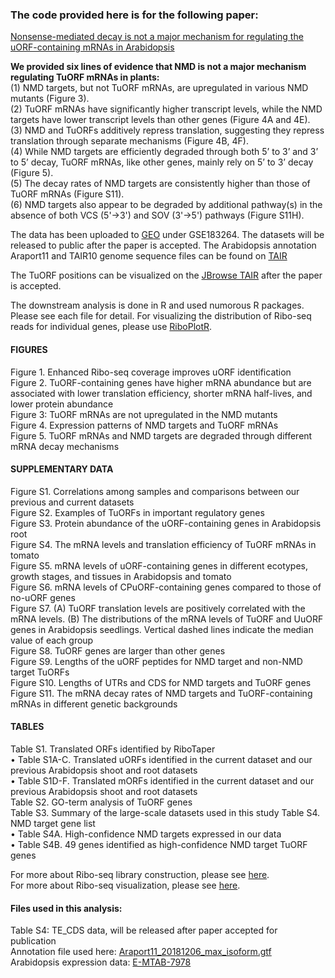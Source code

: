 ### The code provided here is for the following paper:  
[Nonsense-mediated decay is not a major mechanism for regulating the uORF-containing mRNAs in Arabidopsis](https://www.biorxiv.org/content/10.1101/2021.09.16.460672v3)

**We provided six lines of evidence that NMD is not a major mechanism regulating TuORF mRNAs in plants:**  
(1) NMD targets, but not TuORF mRNAs, are upregulated in various NMD mutants (Figure 3).  
(2) TuORF mRNAs have significantly higher transcript levels, while the NMD targets have lower transcript levels than other genes (Figure 4A and 4E).  
(3) NMD and TuORFs additively repress translation, suggesting they repress translation through separate mechanisms (Figure 4B, 4F).  
(4) While NMD targets are efficiently degraded through both 5’ to 3’ and 3’ to 5’ decay, TuORF mRNAs, like other genes, mainly rely on 5’ to 3’ decay (Figure 5).  
(5) The decay rates of NMD targets are consistently higher than those of TuORF mRNAs (Figure S11).  
(6) NMD targets also appear to be degraded by additional pathway(s) in the absence of both VCS (5'->3') and SOV (3'->5') pathways (Figure S11H).  

The data has been uploaded to [GEO](https://www.google.com/url?sa=t&rct=j&q=&esrc=s&source=web&cd=&cad=rja&uact=8&ved=2ahUKEwiUjJLUz5n6AhVrjokEHdoyCFIQFnoECAQQAQ&url=https%3A%2F%2Fwww.ncbi.nlm.nih.gov%2Fgeo%2F&usg=AOvVaw3Dc0qZ8-sNL7LwyPCWsoAr) under GSE183264. The datasets will be released to public after the paper is accepted. 
The Arabidopsis annotation Araport11 and TAIR10 genome sequence files can be found on [TAIR](https://www.arabidopsis.org)

The TuORF positions can be visualized on the [JBrowse TAIR](https://jbrowse.arabidopsis.org/index.html?data=Araport11&loc=Chr1%3A21537..32850&tracks=TAIR10_genome%2CA11-GL-Jul22%2CA11-PC-Jul22%2CSALK_tDNAs&highlight=) after the paper is accepted.

The downstream analysis is done in R and used numorous R packages. Please see each file for detail. For visualizing the distribution of Ribo-seq reads for individual genes, please use [RiboPlotR](https://github.com/hsinyenwu/RiboPlotR).  


#### FIGURES  
Figure 1. Enhanced Ribo-seq coverage improves uORF identification  
Figure 2. TuORF-containing genes have higher mRNA abundance but are associated with lower translation efficiency, shorter mRNA half-lives, and lower protein abundance  
Figure 3: TuORF mRNAs are not upregulated in the NMD mutants  
Figure 4. Expression patterns of NMD targets and TuORF mRNAs  
Figure 5. TuORF mRNAs and NMD targets are degraded through different mRNA decay mechanisms  

#### SUPPLEMENTARY DATA  
Figure S1. Correlations among samples and comparisons between our previous and current datasets  
Figure S2. Examples of TuORFs in important regulatory genes  
Figure S3. Protein abundance of the uORF-containing genes in Arabidopsis root  
Figure S4. The mRNA levels and translation efficiency of TuORF mRNAs in tomato  
Figure S5. mRNA levels of uORF-containing genes in different ecotypes, growth stages, and tissues in Arabidopsis and tomato  
Figure S6. mRNA levels of CPuORF-containing genes compared to those of no-uORF genes  
Figure S7. (A) TuORF translation levels are positively correlated with the mRNA levels. (B) The distributions of the mRNA levels of TuORF and UuORF genes in Arabidopsis seedlings. Vertical dashed lines indicate the median value of each group  
Figure S8. TuORF genes are larger than other genes  
Figure S9. Lengths of the uORF peptides for NMD target and non-NMD target TuORFs  
Figure S10. Lengths of UTRs and CDS for NMD targets and TuORF genes  
Figure S11. The mRNA decay rates of NMD targets and TuORF-containing mRNAs in different genetic backgrounds  

#### TABLES
Table S1. Translated ORFs identified by RiboTaper  
•	Table S1A-C. Translated uORFs identified in the current dataset and our previous Arabidopsis shoot and root datasets  
•	Table S1D-F. Translated mORFs identified in the current dataset and our previous Arabidopsis shoot and root datasets  
Table S2. GO-term analysis of TuORF genes  
Table S3. Summary of the large-scale datasets used in this study
Table S4. NMD target gene list  
•	Table S4A. High-confidence NMD targets expressed in our data  
•	Table S4B. 49 genes identified as high-confidence NMD target TuORF genes  

For more about Ribo-seq library construction, please see [here](https://github.com/hsinyenwu/Riboseq_protocol_2022).  
For more about Ribo-seq visualization, please see [here](https://github.com/hsinyenwu/RiboPlotR).  

#### Files used in this analysis:
Table S4: TE_CDS data, will be released after paper accepted for publication  
Annotation file used here: [Araport11_20181206_max_isoform.gtf](https://github.com/hsinyenwu/TuORF_vs_NMD_2022/blob/main/Data/Araport11_20181206_max_isoform.gtf.zip)  
Arabidopsis expression data:
[E-MTAB-7978](https://www.ebi.ac.uk/gxa/experiments/E-MTAB-7978/Downloads)




